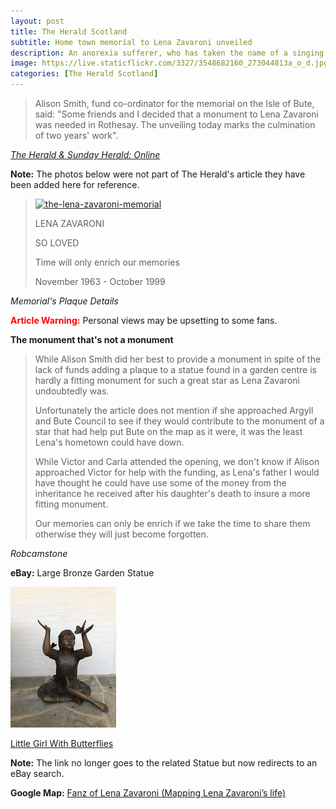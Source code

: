```yaml
---
layout: post
title: The Herald Scotland
subtitle: Home town memorial to Lena Zavaroni unveiled
description: An anorexia sufferer, who has taken the name of a singing star who died of the disease, is fighting for better respite care. Ellie Zavaroni, who took the name of her friend Lena Zavaroni after the singer died in 1999, is battling againt the debilitating disease...
image: https://live.staticflickr.com/3327/3548682160_273044813a_o_d.jpg
categories: [The Herald Scotland]
---
```


> Alison Smith, fund co-ordinator for the memorial on the Isle of Bute, said: &quot;Some friends and I decided that a monument to Lena Zavaroni was needed in Rothesay. The unveiling today marks the culmination of two years' work&quot;.

<cite>[The Herald &amp; Sunday Herald: Online](http://www.heraldscotland.com/news/11952179.Home_town_memorial_to_Lena_Zavaroni_unveiled</cite>)

**Note:** The photos below were not part of The Herald's article they have been added here for reference.

> <a data-flickr-embed="true"  href="https://www.flickr.com/photos/38573128@N03/3548682160/" title="the-lena-zavaroni-memorial"><img src="https://live.staticflickr.com/3327/3548682160_273044813a_o.jpg" width="396" height="528" alt="the-lena-zavaroni-memorial"></a><script async src="//embedr.flickr.com/assets/client-code.js" charset="utf-8"></script>
>
> LENA ZAVARONI
>
> SO LOVED
>
> Time will only enrich our memories
>
> November 1963 - October 1999

<cite>Memorial's Plaque Details</cite>

<b style="color:#FF0000;">Article Warning:</b> Personal views may be upsetting to some fans.

**The monument that's not a monument**

> While Alison Smith did her best to provide a monument in spite of the lack of funds adding a plaque to a statue found in a garden centre is hardly a fitting monument for such a great star as Lena Zavaroni undoubtedly was.
>
> Unfortunately the article does not mention if she approached Argyll and Bute Council to see if they would contribute to the monument of a star that had help put Bute on the map as it were, it was the least Lena's hometown could have down.
>
> While Victor and Carla attended the opening, we don't know if Alison approached Victor for help with the funding, as Lena's father I would have thought he could have use some of the money from the inheritance he received after his daughter's death to insure a more fitting monument.
>
> Our memories can only be enrich if we take the time to share them otherwise they will just become forgotten.

<cite>Robcamstone</cite>

**eBay:** Large Bronze Garden Statue

![](/assets/images/newspapers/Large-Bronze-Garden-Statue-Little-Girl-With-Butterflies.jpg)

[Little Girl With Butterflies](https://www.ebay.com/b/Bronze-Statues-Ornaments/29511/bn_7848396)

**Note:** The link no longer goes to the related Statue but now redirects to an eBay search.

**Google Map:**
<span class="post-categories">[Fanz of Lena Zavaroni (Mapping Lena Zavaroni’s life)](https://www.google.com/maps/d/u/0/viewer?mid=1D1D0ERV_FQMNb9XZzJ-J3yUlK8aI4vhI&ll=55.83814250000001%2C-5.055671299999972&z=19)</span>
